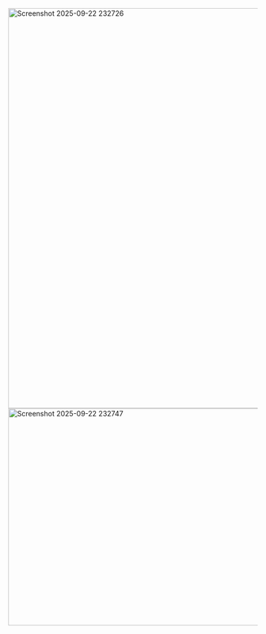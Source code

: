 <img width="980" height="809" alt="Screenshot 2025-09-22 232726" src="https://github.com/user-attachments/assets/4ebe52c5-7a27-4991-8fd1-0a164ff1a484" />
<img width="973" height="439" alt="Screenshot 2025-09-22 232747" src="https://github.com/user-attachments/assets/75a2efb0-200f-4c60-b7e4-bbe9ffe89612" />
